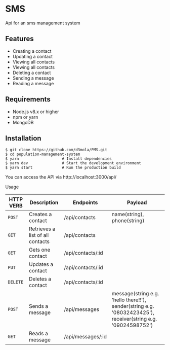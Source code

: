 # SMS
Api for an sms management system

## Features
- Creating a contact
- Updating a contact
- Viewing all contacts
- Viewing all contacts
- Deleting a contact
- Sending a message
- Reading a message

## Requirements
- Node.js v8.x or higher
- npm or yarn
- MongoDB

## Installation
```
$ git clone https://github.com/d3mola/PMS.git
$ cd population-management-system
$ yarn                   # Install dependencies
$ yarn dev               # Start the development environment
$ yarn start             # Run the production build
```

You can access the API via http://localhost:3000/api/

Usage

| HTTP VERB | Description | Endpoints | Payload |
| --- | --- | --- | --- |
| `POST` | Creates a contact | /api/contacts | name(string), phone(string) |
| `GET` | Retrieves a list of all contacts | /api/contacts |
| `GET` | Gets one contact | /api/contacts/:id |
| `PUT` | Updates a contact | /api/contacts/:id | |
| `DELETE` | Deletes a contact | /api/contacts/:id |
| `POST` | Sends a message | /api/messages | message(string e.g. 'hello there!!'), sender(string e.g. '08032423425'), receiver(string e.g. '09024598752') |
| `GET` | Reads a message | /api/messages/:id |

